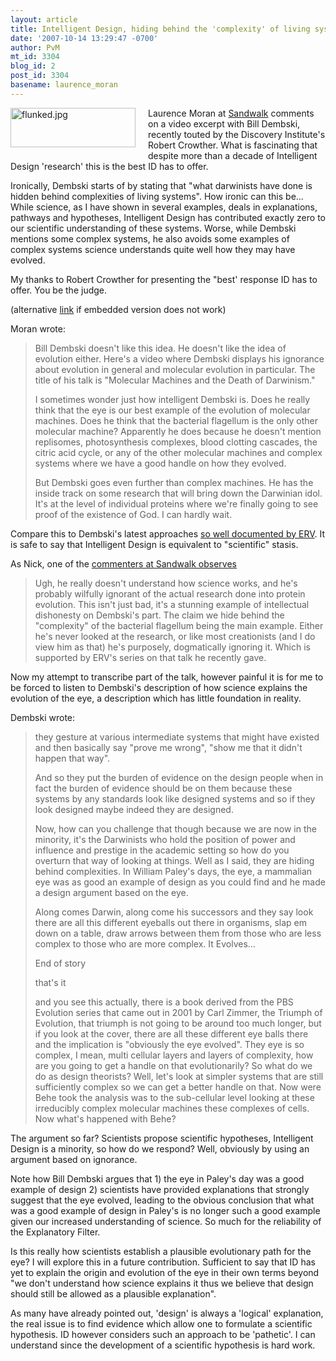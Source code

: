 ```yaml
---
layout: article
title: Intelligent Design, hiding behind the 'complexity' of living system
date: '2007-10-14 13:29:47 -0700'
author: PvM
mt_id: 3304
blog_id: 2
post_id: 3304
basename: laurence_moran
---
```

[<img src="http://pandasthumb.org/images/flunked-thumb-200x63.jpg" alt="flunked.jpg" width="200" height="63" style="float: left; margin: 0 20px 20px 0;" class="mt-image-left" />](http://www.cafepress.com/aus_ed.177795434)

Laurence Moran at [Sandwalk](http://sandwalk.blogspot.com/2007/10/evolution-triumph-of-idea.html) comments on a video excerpt with Bill Dembski, recently touted by the Discovery Institute's Robert Crowther. What is fascinating that despite more than a decade of Intelligent Design 'research' this is the best ID has to offer.

Ironically, Dembski starts of by stating that "what darwinists have done is hidden behind complexities of living systems". How ironic can this be... While science, as I have shown in several examples, deals in explanations, pathways and hypotheses, Intelligent Design has contributed exactly zero to our scientific understanding of these systems. Worse, while Dembski mentions some complex systems, he also avoids some examples of complex systems  science understands quite well how they may have evolved.

My thanks to Robert Crowther for presenting the "best' response ID has to offer. You be the judge.


(alternative [link](http://www.youtube.com/watch?v=nYoH0gZlAek) if embedded version does not work)

Moran wrote:

> Bill Dembski doesn't like this idea. He doesn't like the idea of evolution either. Here's a video where Dembski displays his ignorance about evolution in general and molecular evolution in particular. The title of his talk is "Molecular Machines and the Death of Darwinism."
> 
> I sometimes wonder just how intelligent Dembski is. Does he really think that the eye is our best example of the evolution of molecular machines. Does he think that the bacterial flagellum is the only other molecular machine? Apparently he does because he doesn't mention replisomes, photosynthesis complexes, blood clotting cascades, the citric acid cycle, or any of the other molecular machines and complex systems where we have a good handle on how they evolved.
> 
> But Dembski goes even further than complex machines. He has the inside track on some research that will bring down the Darwinian idol. It's at the level of individual proteins where we're finally going to see proof of the existence of God. I can hardly wait.

Compare this to Dembski's latest approaches [so well documented by ERV](http://endogenousretrovirus.blogspot.com/). It is safe to say that Intelligent Design is equivalent to "scientific" stasis.

As Nick, one of the [commenters at Sandwalk observes](http://sandwalk.blogspot.com/2007/10/evolution-triumph-of-idea.html#c8956883952717705130)

> Ugh, he really doesn't understand how science works, and he's probably wilfully ignorant of the actual research done into protein evolution. This isn't just bad, it's a stunning example of intellectual dishonesty on Dembski's part. The claim we hide behind the "complexity" of the bacterial flagellum being the main example. Either he's never looked at the research, or like most creationists (and I do view him as that) he's purposely, dogmatically ignoring it. Which is supported by ERV's series on that talk he recently gave.

Now my attempt to transcribe part of the talk, however painful it is for me to be forced to listen to Dembski's description of  how science explains the evolution of the eye, a description which has little foundation in reality.

Dembski wrote:

> they gesture at various intermediate systems that might have existed  and then basically say "prove me wrong", "show me that it didn't happen that way".
> 
> And so they put the burden of evidence on the design people when in fact the burden of evidence should be on them because these systems by any standards look like designed systems and so if they look designed maybe indeed they are designed.
> 
> Now, how can you challenge that though because we are now in the minority, it's the Darwinists who hold the position of power and influence and prestige in the academic setting so how do you overturn that way of looking at things. Well as I said, they are hiding behind complexities. In William Paley's days, the eye, a mammalian eye was as good an example of design as you could find and he made a design argument based on the eye.
> 
> Along comes Darwin, along come his successors and they say look there are all this different eyeballs out there in organisms, slap em down on a table, draw arrows between them from those who are less complex to those who are more complex. It Evolves...
> 
> End of story
> 
> that's it
> 
> and you see this actually, there is a book derived from the PBS Evolution series that came out in 2001 by Carl Zimmer, the Triumph of Evolution, that triumph is not going to be around too much longer,  but if you look at the cover, there are all these different eye balls there and the implication is "obviously the eye evolved". They eye is so complex, I mean, multi cellular layers and layers of complexity, how are you going to get a handle on that evolutionarily? So what do we do as design theorists? Well, let's look at simpler systems that are still sufficiently complex so we can get a better handle on that.
> Now were Behe took the analysis was to the sub-cellular level looking at these irreducibly complex molecular machines these complexes of cells. Now what's happened with Behe?

The argument so far? Scientists propose scientific hypotheses, Intelligent Design is a minority, so how do we respond? Well, obviously by using an argument based on ignorance.

Note how Bill Dembski argues that 1) the eye in Paley's day was a good example of design 2) scientists have provided explanations that strongly suggest that the eye evolved, leading to the obvious conclusion that what was a good example of design in Paley's is no longer such a good example given our increased understanding of science. So much for the reliability of the Explanatory Filter.

Is this really how scientists establish a plausible evolutionary path for the eye? I will explore this in a future contribution. Sufficient to say that ID has yet to explain the origin and evolution of the eye in their own terms beyond "we don't understand how science explains it thus we believe that design should still be allowed as a plausible explanation".

As many have already pointed out, 'design' is always a 'logical' explanation, the real issue is to find evidence which allow one to formulate a scientific hypothesis. ID however considers such an approach to be 'pathetic'. I can understand since the development of a scientific hypothesis is hard work.
